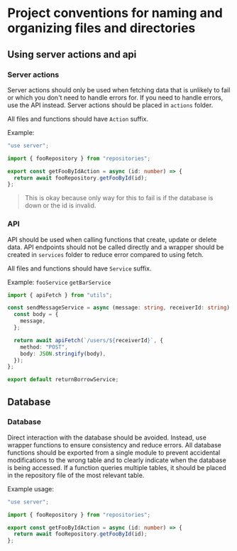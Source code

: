 # Project conventions for naming and organizing files and directories

## Using server actions and api

### Server actions

Server actions should only be used when fetching data that is unlikely to fail or which you don't need to handle errors for. If you need to handle errors, use the API instead. Server actions should be placed in `actions` folder.

All files and functions should have `Action` suffix.

Example:

```typescript
"use server";

import { fooRepository } from "repositories";

export const getFooByIdAction = async (id: number) => {
  return await fooRepository.getFooById(id);
};
```

> This is okay because only way for this to fail is if the database is down or the id is invalid.

### API

API should be used when calling functions that create, update or delete data. API endpoints should not be called directly and a wrapper should be created in `services` folder to reduce error compared to using fetch.

All files and functions should have `Service` suffix.

Example: `fooService` `getBarService`

```typescript
import { apiFetch } from "utils";

const sendMessageService = async (message: string, receiverId: string) => {
  const body = {
    message,
  };

  return await apiFetch(`/users/${receiverId}`, {
    method: "POST",
    body: JSON.stringify(body),
  });
};

export default returnBorrowService;
```

## Database

### Database

Direct interaction with the database should be avoided. Instead, use wrapper functions to ensure consistency and reduce errors. All database functions should be exported from a single module to prevent accidental modifications to the wrong table and to clearly indicate when the database is being accessed. If a function queries multiple tables, it should be placed in the repository file of the most relevant table.

Example usage:

```typescript
"use server";

import { fooRepository } from "repositories";

export const getFooByIdAction = async (id: number) => {
  return await fooRepository.getFooById(id);
};
```
